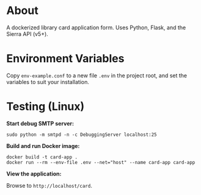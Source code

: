 # About

A dockerized library card application form. Uses Python, Flask, and the Sierra API (v5+).

# Environment Variables

Copy ```env-example.conf``` to a new file ```.env``` in the project root, and set the variables to suit your installation.

# Testing (Linux)

__Start debug SMTP server:__

```
sudo python -m smtpd -n -c DebuggingServer localhost:25
```

__Build and run Docker image:__

```
docker build -t card-app .
docker run --rm --env-file .env --net="host" --name card-app card-app
```

__View the application:__

Browse to `http://localhost/card`.
